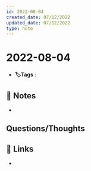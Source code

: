 ```yaml
---
id: 2022-08-04
created_date: 07/12/2022
updated_date: 07/12/2022
type: note
---
```


#  2022-08-04
- **🏷️Tags** :   
[ ](#anki-card)
## 📝 Notes
- 


## Questions/Thoughts


## 🔗 Links
- 